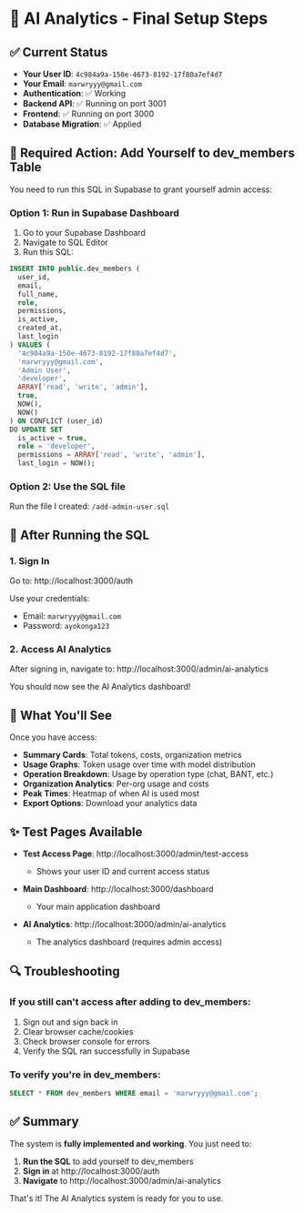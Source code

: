 # 🚀 AI Analytics - Final Setup Steps

## ✅ Current Status
- **Your User ID**: `4c984a9a-150e-4673-8192-17f80a7ef4d7`
- **Your Email**: `marwryyy@gmail.com`
- **Authentication**: ✅ Working
- **Backend API**: ✅ Running on port 3001
- **Frontend**: ✅ Running on port 3000
- **Database Migration**: ✅ Applied

## 🔴 Required Action: Add Yourself to dev_members Table

You need to run this SQL in Supabase to grant yourself admin access:

### Option 1: Run in Supabase Dashboard
1. Go to your Supabase Dashboard
2. Navigate to SQL Editor
3. Run this SQL:

```sql
INSERT INTO public.dev_members (
  user_id, 
  email, 
  full_name, 
  role, 
  permissions, 
  is_active,
  created_at,
  last_login
) VALUES (
  '4c984a9a-150e-4673-8192-17f80a7ef4d7',
  'marwryyy@gmail.com',
  'Admin User',
  'developer',
  ARRAY['read', 'write', 'admin'],
  true,
  NOW(),
  NOW()
) ON CONFLICT (user_id) 
DO UPDATE SET 
  is_active = true,
  role = 'developer',
  permissions = ARRAY['read', 'write', 'admin'],
  last_login = NOW();
```

### Option 2: Use the SQL file
Run the file I created: `/add-admin-user.sql`

## 📍 After Running the SQL

### 1. Sign In
Go to: http://localhost:3000/auth

Use your credentials:
- Email: `marwryyy@gmail.com`
- Password: `ayokonga123`

### 2. Access AI Analytics
After signing in, navigate to: http://localhost:3000/admin/ai-analytics

You should now see the AI Analytics dashboard!

## 🎯 What You'll See

Once you have access:
- **Summary Cards**: Total tokens, costs, organization metrics
- **Usage Graphs**: Token usage over time with model distribution
- **Operation Breakdown**: Usage by operation type (chat, BANT, etc.)
- **Organization Analytics**: Per-org usage and costs
- **Peak Times**: Heatmap of when AI is used most
- **Export Options**: Download your analytics data

## ✨ Test Pages Available

- **Test Access Page**: http://localhost:3000/admin/test-access
  - Shows your user ID and current access status
  
- **Main Dashboard**: http://localhost:3000/dashboard
  - Your main application dashboard

- **AI Analytics**: http://localhost:3000/admin/ai-analytics
  - The analytics dashboard (requires admin access)

## 🔍 Troubleshooting

### If you still can't access after adding to dev_members:
1. Sign out and sign back in
2. Clear browser cache/cookies
3. Check browser console for errors
4. Verify the SQL ran successfully in Supabase

### To verify you're in dev_members:
```sql
SELECT * FROM dev_members WHERE email = 'marwryyy@gmail.com';
```

## ✅ Summary

The system is **fully implemented and working**. You just need to:
1. **Run the SQL** to add yourself to dev_members
2. **Sign in** at http://localhost:3000/auth
3. **Navigate** to http://localhost:3000/admin/ai-analytics

That's it! The AI Analytics system is ready for you to use.